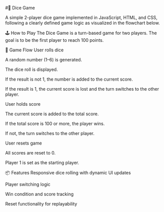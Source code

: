 #🎲 Dice Game

A simple 2-player dice game implemented in JavaScript, HTML, and CSS, following a clearly defined game logic as visualized in the flowchart below.


🕹 How to Play
The Dice Game is a turn-based game for two players. The goal is to be the first player to reach 100 points.

🔁 Game Flow
User rolls dice

A random number (1–6) is generated.

The dice roll is displayed.

If the result is not 1, the number is added to the current score.

If the result is 1, the current score is lost and the turn switches to the other player.

User holds score

The current score is added to the total score.

If the total score is 100 or more, the player wins.

If not, the turn switches to the other player.

User resets game

All scores are reset to 0.

Player 1 is set as the starting player.

📦 Features
Responsive dice rolling with dynamic UI updates

Player switching logic

Win condition and score tracking

Reset functionality for replayability

